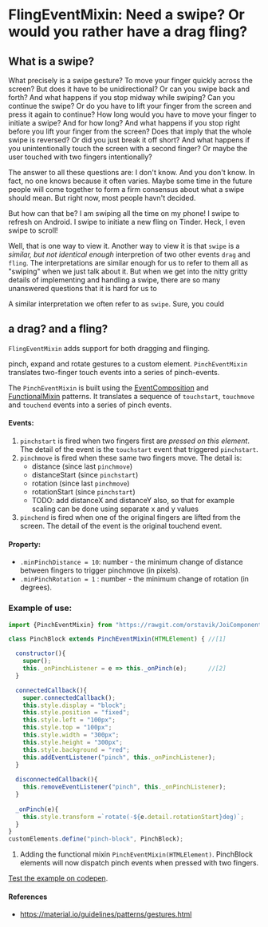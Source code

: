 # FlingEventMixin: Need a swipe? Or would you rather have a drag fling? 

## What is a swipe?
What precisely is a swipe gesture? To move your finger quickly across the screen?
But does it have to be unidirectional? Or can you swipe back and forth?
And what happens if you stop midway while swiping? Can you continue the swipe?
Or do you have to lift your finger from the screen and press it again to continue?
How long would you have to move your finger to initiate a swipe? And for how long? 
And what happens if you stop right before you lift your finger from the screen?
Does that imply that the whole swipe is reversed? Or did you just break it off short?
And what happens if you unintentionally touch the screen with a second finger?
Or maybe the user touched with two fingers intentionally?

The answer to all these questions are: I don't know. And you don't know. 
In fact, no one knows because it often varies. 
Maybe some time in the future people will come together to form a
firm consensus about what a swipe should mean. 
But right now, most people havn't decided.

But how can that be? I am swiping all the time on my phone! 
I swipe to refresh on Android. I swipe to initiate a new fling on Tinder. 
Heck, I even swipe to scroll!

Well, that is one way to view it. 
Another way to view it is that `swipe` is a *similar, but not identical enough* interpretion 
of two other events `drag` and `fling`. 
The interpretations are similar enough for us to refer to them all as "swiping" 
when we just talk about it.
But when we get into the nitty gritty details of implementing and handling a swipe,
there are so many unanswered questions that it is hard for us to 

A similar interpretation we often refer to as `swipe`.
Sure, you could 

## a drag? and a fling?
`FlingEventMixin` adds support for both dragging and flinging.

pinch, expand and rotate gestures to a custom element.
`PinchEventMixin` translates two-finger touch events into a series of pinch-events.

The `PinchEventMixin` is built using the [EventComposition](../chapter2/Pattern4_EventComposition.md) and 
[FunctionalMixin](../chapter2/Pattern2_FunctionalMixin.md) patterns. 
It translates a sequence of `touchstart`, `touchmove` and `touchend` events into a series of 
pinch events.

#### Events:
1. `pinchstart` is fired when two fingers first are *pressed on this element*.
The detail of the event is the `touchstart` event that triggered `pinchstart`.
2. `pinchmove` is fired when these same two fingers move.
The detail is:
   * distance        (since last `pinchmove`)
   * distanceStart   (since `pinchstart`)
   * rotation        (since last `pinchmove`)
   * rotationStart   (since `pinchstart`)
   * TODO: add distanceX and distanceY also, 
     so that for example scaling can be done 
     using separate x and y values 
3. `pinchend` is fired when one of the original fingers are lifted from the screen.
The detail of the event is the original touchend event.

#### Property:
* `.minPinchDistance = 10`: number - the minimum change of distance between fingers to trigger pinchmove (in pixels).
* `.minPinchRotation = 1` : number - the minimum change of rotation (in degrees).    

### Example of use:

```javascript
import {PinchEventMixin} from "https://rawgit.com/orstavik/JoiComponents/master/src/PinchEventMixin.js";

class PinchBlock extends PinchEventMixin(HTMLElement) { //[1]

  constructor(){
    super();
    this._onPinchListener = e => this._onPinch(e);      //[2]
  }

  connectedCallback(){
    super.connectedCallback();
    this.style.display = "block"; 
    this.style.position = "fixed"; 
    this.style.left = "100px";
    this.style.top = "100px";
    this.style.width = "300px";
    this.style.height = "300px";
    this.style.background = "red";
    this.addEventListener("pinch", this._onPinchListener);
  }
  
  disconnectedCallback(){
    this.removeEventListener("pinch", this._onPinchListener);    
  }
  
  _onPinch(e){
    this.style.transform =`rotate(-${e.detail.rotationStart}deg)`;
  }
}
customElements.define("pinch-block", PinchBlock);
```                                                                   
1. Adding the functional mixin `PinchEventMixin(HTMLElement)`. 
PinchBlock elements will now dispatch pinch events when pressed with two fingers.

[Test the example on codepen](https://codepen.io/orstavik/pen/rvBopM).

#### References
* https://material.io/guidelines/patterns/gestures.html
